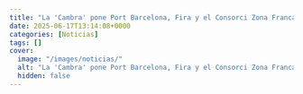 ```yaml
---
title: "La 'Cambra' pone Port Barcelona, Fira y el Consorci Zona Franca de ejemplo para la gestión de El Prat"
date: 2025-06-17T13:14:08+0000
categories: [Noticias]
tags: []
cover:
  image: "/images/noticias/"
  alt: "La 'Cambra' pone Port Barcelona, Fira y el Consorci Zona Franca de ejemplo para la gestión de El Prat"
  hidden: false
---
```



